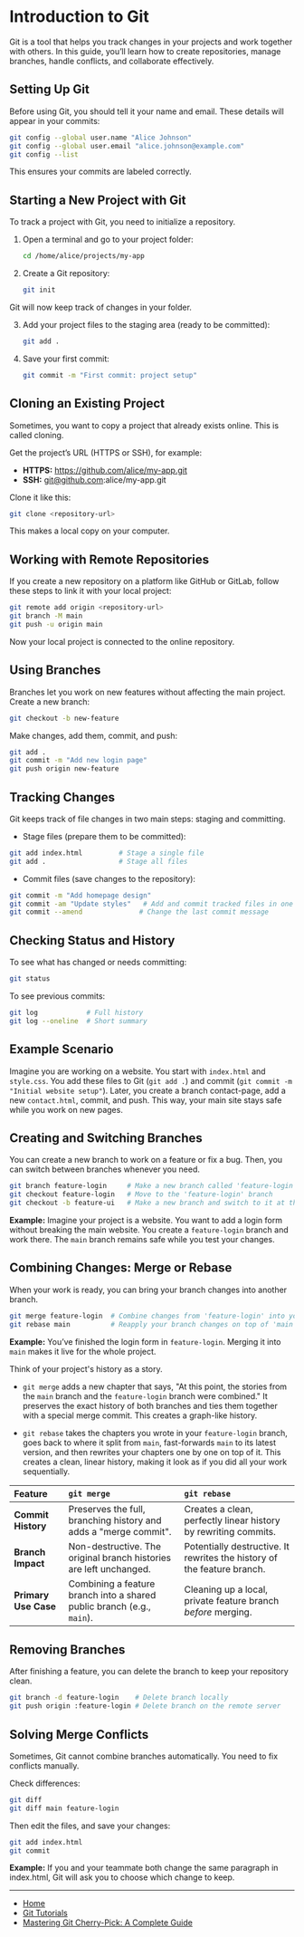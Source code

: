 # Introduction to Git

Git is a tool that helps you track changes in your projects and work together with others. In this guide, you’ll learn how to create repositories, manage branches, handle conflicts, and collaborate effectively.

## Setting Up Git

Before using Git, you should tell it your name and email. These details will appear in your commits:

```bash
git config --global user.name "Alice Johnson"
git config --global user.email "alice.johnson@example.com"
git config --list
```

This ensures your commits are labeled correctly.

## Starting a New Project with Git

To track a project with Git, you need to initialize a repository.

1. Open a terminal and go to your project folder:

    ```bash
    cd /home/alice/projects/my-app
    ```

2. Create a Git repository:

    ```bash
    git init
    ```

Git will now keep track of changes in your folder.

3. Add your project files to the staging area (ready to be committed):

    ````bash
    git add .
    ````

4. Save your first commit:

    ```bash
    git commit -m "First commit: project setup"
    ```

## Cloning an Existing Project

Sometimes, you want to copy a project that already exists online. This is called cloning.

Get the project’s URL (HTTPS or SSH), for example:

- **HTTPS:** https://github.com/alice/my-app.git
- **SSH:** git@github.com:alice/my-app.git

Clone it like this:

```bash
git clone <repository-url>
```

This makes a local copy on your computer.

## Working with Remote Repositories

If you create a new repository on a platform like GitHub or GitLab, follow these steps to link it with your local project:

```bash
git remote add origin <repository-url>
git branch -M main
git push -u origin main
```

Now your local project is connected to the online repository.

## Using Branches

Branches let you work on new features without affecting the main project. Create a new branch:

```bash
git checkout -b new-feature
```

Make changes, add them, commit, and push:

```bash
git add .
git commit -m "Add new login page"
git push origin new-feature
```

## Tracking Changes

Git keeps track of file changes in two main steps: staging and committing.

- Stage files (prepare them to be committed):
```bash
git add index.html         # Stage a single file
git add .                  # Stage all files
```

- Commit files (save changes to the repository):
```bash
git commit -m "Add homepage design"
git commit -am "Update styles"   # Add and commit tracked files in one step
git commit --amend              # Change the last commit message
```

## Checking Status and History

To see what has changed or needs committing:
```bash
git status
```

To see previous commits:

```bash
git log            # Full history
git log --oneline  # Short summary
```

## Example Scenario

Imagine you are working on a website. You start with `index.html` and `style.css`. You add these files to Git (`git add .`) and commit (`git commit -m "Initial website setup"`). Later, you create a branch contact-page, add a new `contact.html`, commit, and push. This way, your main site stays safe while you work on new pages.

## Creating and Switching Branches

You can create a new branch to work on a feature or fix a bug. Then, you can switch between branches whenever you need.

```bash
git branch feature-login     # Make a new branch called 'feature-login'
git checkout feature-login   # Move to the 'feature-login' branch
git checkout -b feature-ui   # Make a new branch and switch to it at the same time
```

**Example:** Imagine your project is a website. You want to add a login form without breaking the main website. You create a `feature-login` branch and work there. The `main` branch remains safe while you test your changes.

## Combining Changes: Merge or Rebase

When your work is ready, you can bring your branch changes into another branch.

```bash
git merge feature-login  # Combine changes from 'feature-login' into your current branch
git rebase main          # Reapply your branch changes on top of 'main'
```

**Example:** You’ve finished the login form in `feature-login`. Merging it into `main` makes it live for the whole project.

Think of your project's history as a story.

- `git merge` adds a new chapter that says, "At this point, the stories from the `main` branch and the 
    `feature-login` branch were combined." It preserves the exact history of both branches and ties them 
    together with a special merge commit. This creates a graph-like history.

- `git rebase` takes the chapters you wrote in your `feature-login` branch, goes back to where it split from `main`, 
    fast-forwards `main` to its latest version, and then rewrites your chapters one by one on top of it. This creates a clean, 
    linear history, making it look as if you did all your work sequentially.


| Feature | `git merge` | `git rebase` |
| :--- | :--- | :--- |
| **Commit History** | Preserves the full, branching history and adds a "merge commit". | Creates a clean, perfectly linear history by rewriting commits. |
| **Branch Impact**| Non-destructive. The original branch histories are left unchanged. | Potentially destructive. It rewrites the history of the feature branch. |
| **Primary Use Case**| Combining a feature branch into a shared public branch (e.g., `main`). | Cleaning up a local, private feature branch *before* merging. |

## Removing Branches

After finishing a feature, you can delete the branch to keep your repository clean.

```bash
git branch -d feature-login    # Delete branch locally
git push origin :feature-login # Delete branch on the remote server
```

## Solving Merge Conflicts

Sometimes, Git cannot combine branches automatically. You need to fix conflicts manually.

Check differences:
```bash
git diff
git diff main feature-login
```

Then edit the files, and save your changes:
```bash
git add index.html
git commit
```

**Example:** If you and your teammate both change the same paragraph in index.html, Git will ask you to choose which change to keep.

---

- [Home](./../../README.md)
- [Git Tutorials](./../tutorials.md)
- [Mastering Git Cherry-Pick: A Complete Guide](./2_Mastering_Git_Cherry_Pick_A_Complete_Guide.md)
